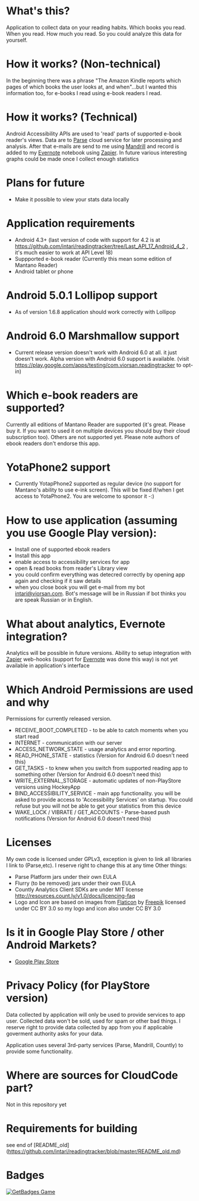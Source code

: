 # What's this?
Application to collect data on your reading habits. Which books you read. When you read. How much you read.
So you could analyze this data for yourself.

# How it works? (Non-technical)
In the beginning there was a phrase "The Amazon Kindle reports which pages of which books the user looks at, and when"...but I wanted this information too, for e-books I read using e-book readers I read.

# How it works? (Technical)
Android Accessibility APIs are used to 'read' parts of supported e-book reader's views.
Data are to [Parse](parse.com) cloud service for later processing and analysis.
After that e-mails are send to me using [Mandrill](mandrillapp.com) and record is added to my [Evernote](evernote.com) notebook using [Zapier](zapier.com).
In future various interesting graphs could be made once I collect enough statistics

# Plans for future
* Make it possible to view your stats data locally


# Application requirements
* Android 4.3+ (last version of code with support for 4.2 is at https://github.com/intari/readingtracker/tree/Last_API_17_Android_4_2 , it's much easier to work at API Level 18)
* Suppported e-book reader (Currently this mean some edition of Mantano Reader)
* Android tablet or phone

# Android 5.0.1 Lollipop support
* As of version 1.6.8 application should work correctly with Lollipop

# Android 6.0 Marshmallow support
* Current release version doesn't work with Android 6.0 at all. it just doesn't work. Alpha version with Android 6.0 support is available. (visit https://play.google.com/apps/testing/com.viorsan.readingtracker to opt-in)


# Which e-book readers are supported?
Currently all editions of Mantano Reader are supported (it's great. Please buy it. If you want to used it on multiple devices you should buy their cloud subscription too).
Others are not supported yet.
Please note authors of ebook readers don't endorse this app.

# YotaPhone2 support
* Currently YotapPhone2 supported as regular device (no support for Mantano's ability to use e-ink screen). This will be fixed if/when I get access to YotaPhone2. You are welcome to sponsor it -:)


# How to use application (assuming you use Google Play version):
* Install one of supported ebook readers
* Install this app
* enable access to accessibility services for app
* open & read books from reader's Library view
* you could confirm everything was detecred correctly by opening app again and checking if it  saw details
* when you close book you will get e-mail from my bot intari@viorsan.com.
Bot's message will be in Russian if bot thinks you are speak Russian or in English.

# What about analytics, Evernote integration?
Analytics will be possible in future versions.
Ability to setup integration with [Zapier](zapier.com) web-hooks (support for [Evernote](evernote.com) was done this way) is not yet available in application's interface


# Which Android Permissions are used and why
  Permissions for currently released version.
  * RECEIVE_BOOT_COMPLETED  - to be able to catch moments when you start read
  * INTERNET - communication with our server
  * ACCESS_NETWORK_STATE - usage analytics and error reporting.
  * READ_PHONE_STATE - statistics (Version for Android 6.0 doesn't need this)
  * GET_TASKS - to knew when you switch from supported reading app to something other (Version for Android 6.0 doesn't need this)
  * WRITE_EXTERNAL_STORAGE - automatic updates of non-PlayStore versions using HockeyApp
  * BIND_ACCESSIBILITY_SERVICE - main app functionality. you will be asked to provide access to 'Accessibility Services' on startup. You could refuse but you will not be able to get your statistics from this device
  * WAKE_LOCK / VIBRATE / GET_ACCOUNTS - Parse-based push notifications (Version for Android 6.0 doesn't need this)
  

# Licenses
My own code is licensed under GPLv3, exception is given to link all libraries I link to (Parse,etc). I reserve right to change this at any time
Other things:
* Parse Platform jars under their own EULA
* Flurry (to be removed) jars under their own EULA
* Countly Analytics Client SDKs are under MIT license http://resources.count.ly/v1.0/docs/licencing-faq
* Logo and Icon are based on images from [Flaticon](flaticon.com) by [Freepik](freepik.com) licensed under CC BY 3.0 so my logo and icon also under CC BY 3.0

# Is it in Google Play Store / other Android Markets?
* [Google Play Store](https://play.google.com/store/apps/details?id=com.viorsan.readingtracker)

# Privacy Policy (for PlayStore version)
Data collected by application will only be used to provide services to app user.
Collected data won't be sold, used for spam or other bad things.
I reserve right to  provide data collected by app from you if applicable goverment authority asks for your data.

Application uses several 3rd-party services (Parse, Mandrill, Countly) to provide some functionality.

# Where are sources for CloudCode part?
Not in this repository yet

# Requirements for building
see end of  [README_old] (https://github.com/intari/readingtracker/blob/master/README_old.md)

# Badges
[![GetBadges Game](https://intari-readingtracker.getbadges.io/shield/company/intari-readingtracker/user/2151)](https://intari-readingtracker.getbadges.io/?ref=shield-player)
